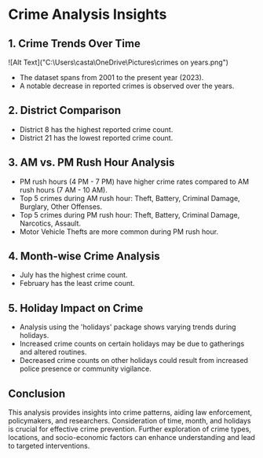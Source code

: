 # Crime Analysis Insights

## 1. Crime Trends Over Time

![Alt Text]("C:\Users\casta\OneDrive\Pictures\crimes on years.png")

- The dataset spans from 2001 to the present year (2023).
- A notable decrease in reported crimes is observed over the years.

## 2. District Comparison

- District 8 has the highest reported crime count.
- District 21 has the lowest reported crime count.

## 3. AM vs. PM Rush Hour Analysis

- PM rush hours (4 PM - 7 PM) have higher crime rates compared to AM rush hours (7 AM - 10 AM).
- Top 5 crimes during AM rush hour: Theft, Battery, Criminal Damage, Burglary, Other Offenses.
- Top 5 crimes during PM rush hour: Theft, Battery, Criminal Damage, Narcotics, Assault.
- Motor Vehicle Thefts are more common during PM rush hour.

## 4. Month-wise Crime Analysis

- July has the highest crime count.
- February has the least crime count.

## 5. Holiday Impact on Crime

- Analysis using the 'holidays' package shows varying trends during holidays.
- Increased crime counts on certain holidays may be due to gatherings and altered routines.
- Decreased crime counts on other holidays could result from increased police presence or community vigilance.

## Conclusion

This analysis provides insights into crime patterns, aiding law enforcement, policymakers, and researchers. Consideration of time, month, and holidays is crucial for effective crime prevention. Further exploration of crime types, locations, and socio-economic factors can enhance understanding and lead to targeted interventions.
